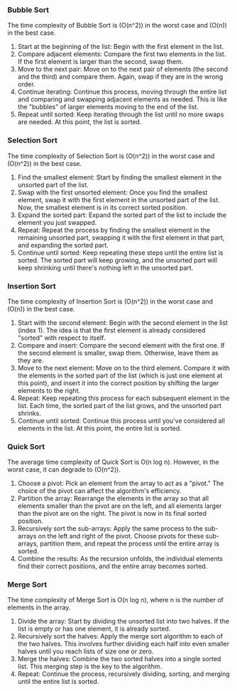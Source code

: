 ### Bubble Sort

The time complexity of Bubble Sort is \(O(n^2)\) in the worst case and \(O(n)\) in the best case.

1. Start at the beginning of the list: Begin with the first element in the list.
2. Compare adjacent elements: Compare the first two elements in the list. If the first element is larger than the second, swap them.
3. Move to the next pair: Move on to the next pair of elements (the second and the third) and compare them. Again, swap if they are in the wrong order.
4. Continue iterating: Continue this process, moving through the entire list and comparing and swapping adjacent elements as needed. This is like the "bubbles" of larger elements moving to the end of the list.
5. Repeat until sorted: Keep iterating through the list until no more swaps are needed. At this point, the list is sorted.

### Selection Sort

The time complexity of Selection Sort is \(O(n^2)\) in the worst case and \(O(n^2)\) in the best case.

1. Find the smallest element: Start by finding the smallest element in the unsorted part of the list.
2. Swap with the first unsorted element: Once you find the smallest element, swap it with the first element in the unsorted part of the list. Now, the smallest element is in its correct sorted position.
3. Expand the sorted part: Expand the sorted part of the list to include the element you just swapped.
4. Repeat: Repeat the process by finding the smallest element in the remaining unsorted part, swapping it with the first element in that part, and expanding the sorted part.
5. Continue until sorted: Keep repeating these steps until the entire list is sorted. The sorted part will keep growing, and the unsorted part will keep shrinking until there's nothing left in the unsorted part.

### Insertion Sort

The time complexity of Insertion Sort is \(O(n^2)\) in the worst case and \(O(n)\) in the best case.

1. Start with the second element: Begin with the second element in the list (index 1). The idea is that the first element is already considered "sorted" with respect to itself.
2. Compare and insert: Compare the second element with the first one. If the second element is smaller, swap them. Otherwise, leave them as they are.
3. Move to the next element: Move on to the third element. Compare it with the elements in the sorted part of the list (which is just one element at this point), and insert it into the correct position by shifting the larger elements to the right.
4. Repeat: Keep repeating this process for each subsequent element in the list. Each time, the sorted part of the list grows, and the unsorted part shrinks.
5. Continue until sorted: Continue this process until you've considered all elements in the list. At this point, the entire list is sorted.

### Quick Sort

The average time complexity of Quick Sort is O(n log n). However, in the worst case, it can degrade to \(O(n^2)\).

1. Choose a pivot: Pick an element from the array to act as a "pivot." The choice of the pivot can affect the algorithm's efficiency.
2. Partition the array: Rearrange the elements in the array so that all elements smaller than the pivot are on the left, and all elements larger than the pivot are on the right. The pivot is now in its final sorted position.
3. Recursively sort the sub-arrays: Apply the same process to the sub-arrays on the left and right of the pivot. Choose pivots for these sub-arrays, partition them, and repeat the process until the entire array is sorted.
4. Combine the results: As the recursion unfolds, the individual elements find their correct positions, and the entire array becomes sorted.

### Merge Sort

The time complexity of Merge Sort is O(n log n), where n is the number of elements in the array.

1. Divide the array: Start by dividing the unsorted list into two halves. If the list is empty or has one element, it is already sorted.
2. Recursively sort the halves: Apply the merge sort algorithm to each of the two halves. This involves further dividing each half into even smaller halves until you reach lists of size one or zero.
3. Merge the halves: Combine the two sorted halves into a single sorted list. This merging step is the key to the algorithm.
4. Repeat: Continue the process, recursively dividing, sorting, and merging until the entire list is sorted.